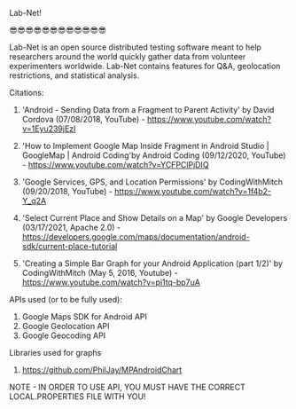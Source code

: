 Lab-Net!

😎😎😎😎😎😎😎😎😎😎😎😎 

Lab-Net is an open source distributed testing software meant to help researchers around the world quickly gather data from volunteer experimenters worldwide. Lab-Net contains features for Q&A, geolocation restrictions, and statistical analysis.

Citations:

1) 'Android - Sending Data from a Fragment to Parent Activity' by David Cordova (07/08/2018, YouTube) - https://www.youtube.com/watch?v=1Eyu239jEzI

2) 'How to Implement Google Map Inside Fragment in Android Studio | GoogleMap | Android Coding'by Android Coding (09/12/2020, YouTube) - https://www.youtube.com/watch?v=YCFPClPjDIQ

3) 'Google Services, GPS, and Location Permissions' by CodingWithMitch (09/20/2018, YouTube) - https://www.youtube.com/watch?v=1f4b2-Y_q2A

4) 'Select Current Place and Show Details on a Map' by Google Developers (03/17/2021, Apache 2.0) - https://developers.google.com/maps/documentation/android-sdk/current-place-tutorial

5) 'Creating a Simple Bar Graph for your Android Application (part 1/2)' by CodingWithMitch (May 5, 2016, Youtube) - https://www.youtube.com/watch?v=pi1tq-bp7uA

APIs used (or to be fully used):

1) Google Maps SDK for Android API
2) Google Geolocation API 
3) Google Geocoding API 

Libraries used for graphs
1) https://github.com/PhilJay/MPAndroidChart

NOTE - IN ORDER TO USE API, YOU MUST HAVE THE CORRECT LOCAL.PROPERTIES FILE WITH YOU!
